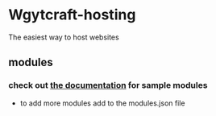 # Wgytcraft-hosting
The easiest way to host websites
## modules
### check out [the documentation](https://documentation.wgyt.tk/wgytcraft.cf/#modules) for sample modules
- to add more modules add to the modules.json file